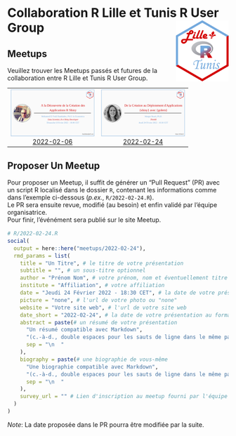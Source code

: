
# Collaboration R Lille et Tunis R User Group <img src="assets/rlille_tunis.svg" align="right" width="120" />

<!-- badges: start -->
<!-- [![License](https://img.shields.io/github/license/Tunis-R-User-Group/Lille-Tunis-Meetups)](LICENSE) -->
<!-- badges: end -->

## Meetups

Veuillez trouver les Meetups passés et futures de la collaboration entre
R Lille et Tunis R User Group.

<table>
<tr>
<td align="center">
<a href="meetups/2022-02-06/materials/README.md"><img alt="Affiche du Meetup du 2022-02-06" src="meetups/2022-02-06/ads/2022-02-06.png" width="192" height="108" /><br/>2022-02-06</a>
</td>
<td align="center">
<a href="meetups/2022-02-24/materials/README.md"><img alt="Affiche du Meetup du 2022-02-24" src="meetups/2022-02-24/ads/2022-02-24.png" width="192" height="108" /><br/>2022-02-24</a>
</td>
</tr>
</table>

## Proposer Un Meetup

Pour proposer un Meetup, il suffit de générer un “Pull Request” (PR)
avec un script R localisé dans le dossier `R`, contenant les
informations comme dans l’exemple ci-dessous (*p.ex.*,
`R/2022-02-24.R`).  
Le PR sera ensuite revue, modifié (au besoin) et enfin validé par
l’équipe organisatrice.  
Pour finir, l’événément sera publié sur le site Meetup.

``` r
# R/2022-02-24.R
social(
  output = here::here("meetups/2022-02-24"),
  rmd_params = list(
    title = "Un Titre", # le titre de votre présentation
    subtitle = "", # un sous-titre optionnel
    author = "Prénom Nom", # votre prénom, nom et éventuellement titre
    institute = "Affiliation", # votre affiliation
    date = "Jeudi 24 Février 2022 - 18:30 CET", # la date de votre présentation
    picture = "none", # l'url de votre photo ou "none"
    website = "Votre site web", # l'url de votre site web
    date_short = "2022-02-24", # la date de votre présentation au format YYYY-MM-DD
    abstract = paste(# un résumé de votre présentation
      "Un résumé compatible avec Markdown",
      "(c.-à-d., double espaces pour les sauts de ligne dans le même paragraphe, etc.)",
      sep = "\n  "
    ),
    biography = paste(# une biographie de vous-même
      "Une biographie compatible avec Markdown",
      "(c.-à-d., double espaces pour les sauts de ligne dans le même paragraphe, etc.)",
      sep = "\n  "
    ),
    survey_url = "" # Lien d'inscription au meetup fourni par l'équipe organisatrice
  )
)
```

*Note*: La date proposée dans le PR pourra être modifiée par la suite.
